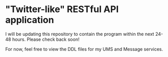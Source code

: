 # "Twitter-like" RESTful API application

I will be updating this repository to contain the program within the next 24-48 hours. Please check back soon! 

For now, feel free to view the DDL files for my UMS and Message services. 
